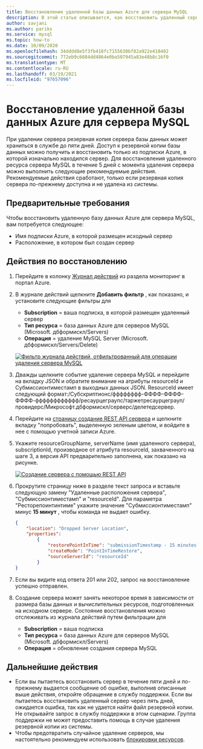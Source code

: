 ```yaml
---
title: Восстановление удаленной базы данных Azure для сервера MySQL
description: В этой статье описывается, как восстановить удаленный сервер в базе данных Azure для MySQL с помощью портал Azure.
author: savjani
ms.author: pariks
ms.service: mysql
ms.topic: how-to
ms.date: 10/09/2020
ms.openlocfilehash: 34dddd8e5f3fb418fc7155630bf82a922e418402
ms.sourcegitcommit: 772eb9c6684dd4864e0ba507945a83e48b8c16f0
ms.translationtype: MT
ms.contentlocale: ru-RU
ms.lasthandoff: 03/19/2021
ms.locfileid: "97657096"
---
```

# <a name="restore-a-dropped-azure-database-for-mysql-server"></a>Восстановление удаленной базы данных Azure для сервера MySQL

При удалении сервера резервная копия сервера базы данных может храниться в службе до пяти дней. Доступ к резервной копии базы данных можно получить и восстановить только из подписки Azure, в которой изначально находился сервер. Для восстановления удаленного ресурса сервера MySQL в течение 5 дней с момента удаления сервера можно выполнить следующие рекомендуемые действия. Рекомендуемые действия сработают, только если резервная копия сервера по-прежнему доступна и не удалена из системы. 

## <a name="pre-requisites"></a>Предварительные требования
Чтобы восстановить удаленную базу данных Azure для сервера MySQL, вам потребуется следующее:
- Имя подписки Azure, в которой размещен исходный сервер
- Расположение, в котором был создан сервер

## <a name="steps-to-restore"></a>Действия по восстановлению

1. Перейдите в колонку [Журнал действий](https://ms.portal.azure.com/#blade/Microsoft_Azure_ActivityLog/ActivityLogBlade) из раздела мониторинг в портал Azure. 

2. В журнале действий щелкните **Добавить фильтр** , как показано, и установите следующие фильтры для 

    - **Subscription** = ваша подписка, в которой размещен удаленный сервер
    - **Тип ресурса** = база данных Azure для серверов MySQL (Microsoft. дбформискл/Servers) 
    - **Операция** = удаление MySQL Server (Microsoft. дбформискл/Servers/Delete) 
 
     [![Фильтр журнала действий, отфильтрованный для операции удаления сервера MySQL](./media/howto-restore-dropped-server/activity-log.png)](./media/howto-restore-dropped-server/activity-log.png#lightbox)
   
 3. Дважды щелкните событие удаление сервера MySQL и перейдите на вкладку JSON и обратите внимание на атрибуты resourceId и Субмиссионтиместамп в выходных данных JSON. ResourceId имеет следующий формат:/Субскриптионс/фффффффф-ФФФФ-ФФФФ-ФФФФ-фффффффффффф/ресаурцеграупс/таржетресаурцеграуп/провидерс/Микрософт.дбформискл/серверс/делетедсервер.
 
 4. Перейдите на [страницу создание REST API сервера](/rest/api/mysql/servers/create) и щелкните вкладку "попробовать", выделенную зеленым цветом, и войдите в нее с помощью учетной записи Azure.
 
 5. Укажите resourceGroupName, serverName (имя удаленного сервера), subscriptionId, производное от атрибута resourceId, захваченного на шаге 3, а версия API предварительно заполнена, как показано на рисунке.
 
     [![Создание сервера с помощью REST API](./media/howto-restore-dropped-server/create-server-from-rest-api.png)](./media/howto-restore-dropped-server/create-server-from-rest-api.png#lightbox)
  
 6. Прокрутите страницу ниже в разделе текст запроса и вставьте следующую замену "Удаленные расположения сервера", "Субмиссионтиместамп" и "resourceId". Для параметра "Ресторепоинтинтиме" укажите значение "Субмиссионтиместамп" минус **15 минут** , чтобы команда не выдает ошибку.
 
    ```json
    {
        "location": "Dropped Server Location",  
        "properties": 
            {
                "restorePointInTime": "submissionTimestamp - 15 minutes",
                "createMode": "PointInTimeRestore",
                "sourceServerId": "resourceId"
            }
    }
    ```

7. Если вы видите код ответа 201 или 202, запрос на восстановление успешно отправлен. 

8. Создание сервера может занять некоторое время в зависимости от размера базы данных и вычислительных ресурсов, подготовленных на исходном сервере. Состояние восстановления можно отслеживать из журнала действий путем фильтрации для 
   - **Subscription** = ваша подписка
   - **Тип ресурса** = база данных Azure для серверов MySQL (Microsoft. дбформискл/Servers) 
   - **Операция** = обновление создания сервера MySQL

## <a name="next-steps"></a>Дальнейшие действия
- Если вы пытаетесь восстановить сервер в течение пяти дней и по-прежнему выдается сообщение об ошибке, выполнив описанные выше действия, откройте обращение в службу поддержки. Если вы пытаетесь восстановить удаленный сервер через пять дней, ожидается ошибка, так как не удается найти файл резервной копии. Не открывайте запрос в службу поддержки в этом сценарии. Группа поддержки не может предоставить помощь в случае удаления резервной копии из системы. 
- Чтобы предотвратить случайное удаление серверов, мы настоятельно рекомендуем использовать [блокировки ресурсов](https://techcommunity.microsoft.com/t5/azure-database-for-mysql/preventing-the-disaster-of-accidental-deletion-for-your-mysql/ba-p/825222).